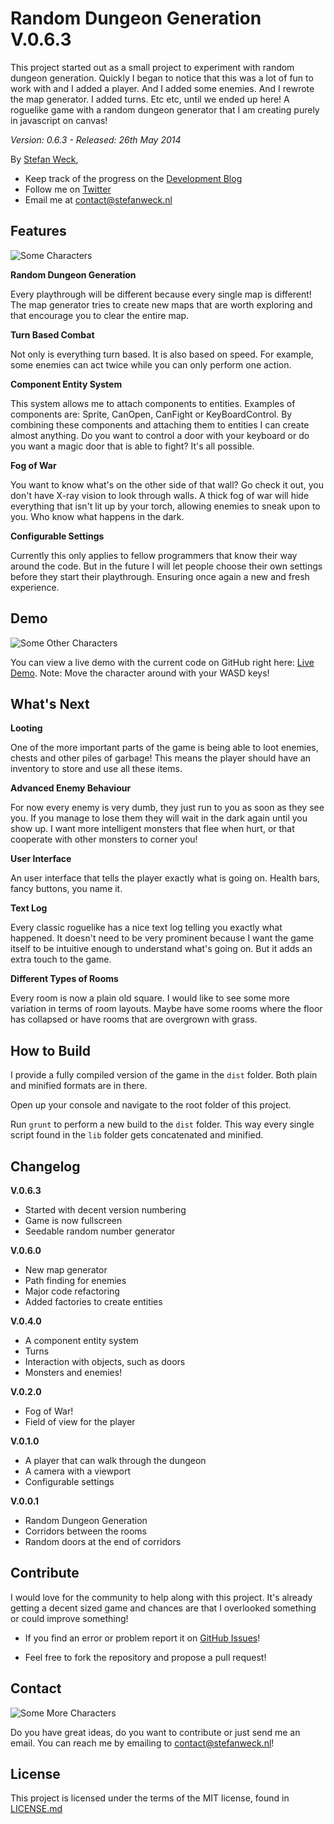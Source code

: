 # Random Dungeon Generation V.0.6.3

This project started out as a small project to experiment with random dungeon generation. Quickly I began to notice that this was a lot of fun to work with and I added a player. And I added some enemies. And I rewrote the map generator. I added turns. Etc etc, until we ended up here!
A roguelike game with a random dungeon generator that I am creating purely in javascript on canvas!

_Version: 0.6.3 - Released: 26th May 2014_

By [Stefan Weck](http://www.stefanweck.nl),

- Keep track of the progress on the [Development Blog](http://gamesby.stefanweck.nl/)
- Follow me on [Twitter](https://twitter.com/stefanweck)
- Email me at contact@stefanweck.nl

## Features

![Some Characters](http://stefanweck.nl/github/github_banner_1.png)

**Random Dungeon Generation**

Every playthrough will be different because every single map is different! The map generator tries to create new maps that are worth exploring and that encourage you to clear the entire map.

**Turn Based Combat**

Not only is everything turn based. It is also based on speed. For example, some enemies can act twice while you can only perform one action.

**Component Entity System**

This system allows me to attach components to entities. Examples of components are: Sprite, CanOpen, CanFight or KeyBoardControl. By combining these components and attaching them to entities I can create almost anything. Do you want to control a door with your keyboard or do you want a magic door that is able to fight? It's all possible.

**Fog of War**

You want to know what's on the other side of that wall? Go check it out, you don't have X-ray vision to look through walls. A thick fog of war will hide everything that isn't lit up by your torch, allowing enemies to sneak upon to you. Who know what happens in the dark.

**Configurable Settings**

Currently this only applies to fellow programmers that know their way around the code. But in the future I will let people choose their own settings before they start their playthrough. Ensuring once again a new and fresh experience.

## Demo

![Some Other Characters](http://stefanweck.nl/github/github_banner_2.png)

You can view a live demo with the current code
on GitHub right here: [Live Demo](http://stefanweck.nl/github/dungeongeneration/).
Note: Move the character around with your WASD keys!

## What's Next

**Looting**

One of the more important parts of the game is being able to loot enemies, chests and other piles of garbage! This means the player should have an inventory to store and use all these items.

**Advanced Enemy Behaviour**

For now every enemy is very dumb, they just run to you as soon as they see you. If you manage to lose them they will wait in the dark again until you show up. I want more intelligent monsters that flee when hurt, or that cooperate with other monsters to corner you!

**User Interface**

An user interface that tells the player exactly what is going on. Health bars, fancy buttons, you name it.

**Text Log**

Every classic roguelike has a nice text log telling you exactly what happened. It doesn't need to be very prominent because I want the game itself to be intuitive enough to understand what's going on. But it adds an extra touch to the game.

**Different Types of Rooms**

Every room is now a plain old square. I would like to see some more variation in terms of room layouts. Maybe have some rooms where the floor has collapsed or have rooms that are overgrown with grass.

## How to Build

I provide a fully compiled version of the game in the `dist` folder. Both plain and minified formats are in there.

Open up your console and navigate to the root folder of this project.

Run `grunt` to perform a new build to the `dist` folder. This way every single script found in the `lib` folder gets concatenated and minified.

## Changelog

**V.0.6.3**

- Started with decent version numbering
- Game is now fullscreen
- Seedable random number generator

**V.0.6.0**

- New map generator
- Path finding for enemies
- Major code refactoring
- Added factories to create entities

**V.0.4.0**

- A component entity system
- Turns
- Interaction with objects, such as doors
- Monsters and enemies!

**V.0.2.0**

- Fog of War!
- Field of view for the player

**V.0.1.0**

- A player that can walk through the dungeon
- A camera with a viewport
- Configurable settings

**V.0.0.1**

- Random Dungeon Generation
- Corridors between the rooms
- Random doors at the end of corridors

## Contribute

I would love for the community to help along with this project. It's already getting a decent sized game and chances are that I overlooked something or could improve something!

- If you find an error or problem report it on [GitHub Issues](https://github.com/stefanweck/dungeongeneration/issues)!

- Feel free to fork the repository and propose a pull request!

## Contact

![Some More Characters](http://stefanweck.nl/github/github_banner_3.png)

Do you have great ideas, do you want to contribute or just send 
me an email. You can reach me by emailing to contact@stefanweck.nl!

## License
This project is licensed under the terms of the MIT license, 
found in [LICENSE.md](LICENSE.md)
